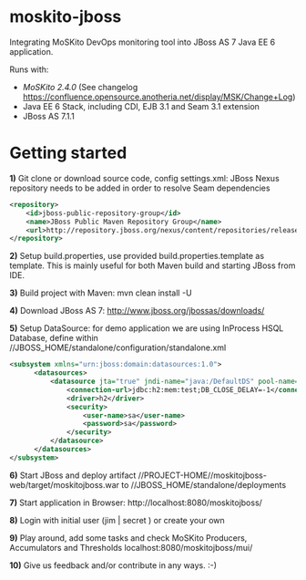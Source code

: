moskito-jboss
=============

Integrating MoSKito DevOps monitoring tool into JBoss AS 7 Java EE 6 application.

Runs with:
* *MoSKito 2.4.0* (See changelog https://confluence.opensource.anotheria.net/display/MSK/Change+Log)
* Java EE 6 Stack, including CDI, EJB 3.1 and Seam 3.1 extension
* JBoss AS 7.1.1

Getting started 
===============

**1)** Git clone or download source code, config settings.xml: JBoss Nexus repository needs to be added in order to resolve Seam dependencies
```XML
<repository>
    <id>jboss-public-repository-group</id>
    <name>JBoss Public Maven Repository Group</name>
    <url>http://repository.jboss.org/nexus/content/repositories/releases</url>
</repository>
```

**2)** Setup build.properties, use provided build.properties.template as template. This is mainly useful for both Maven build and starting JBoss from IDE.

**3)** Build project with Maven: mvn clean install -U

**4)** Download JBoss AS 7: http://www.jboss.org/jbossas/downloads/

**5)** Setup DataSource: for demo application we are using InProcess HSQL Database, define within //JBOSS_HOME/standalone/configuration/standalone.xml
```XML
<subsystem xmlns="urn:jboss:domain:datasources:1.0">
      <datasources>
          <datasource jta="true" jndi-name="java:/DefaultDS" pool-name="H2DS" enabled="true" use-java-context="true">
              <connection-url>jdbc:h2:mem:test;DB_CLOSE_DELAY=-1</connection-url>
              <driver>h2</driver>
              <security>
                  <user-name>sa</user-name>
                  <password>sa</password>
              </security>
          </datasource>
      </datasources>
</subsystem>
```

**6)** Start JBoss and deploy artifact //PROJECT-HOME//moskitojboss-web/target/moskitojboss.war to //JBOSS_HOME/standalone/deployments

**7)** Start application in Browser: http://localhost:8080/moskitojboss/

**8)** Login with initial user (jim | secret ) or create your own

**9)** Play around, add some tasks and check MoSKito Producers, Accumulators and Thresholds localhost:8080/moskitojboss/mui/

**10)** Give us feedback and/or contribute in any ways. :-)
